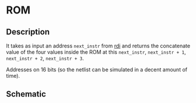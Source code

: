 # ROM

## Description

It takes as input an address `next_instr` from [rdi](../rdi) and returns the concatenate value of the four values inside the ROM at this `next_instr`, `next_instr + 1`, `next_instr + 2`, `next_instr + 3`.

Addresses on 16 bits (so the netlist can be simulated in a decent amount of time).

## Schematic

<!-- TODO -->